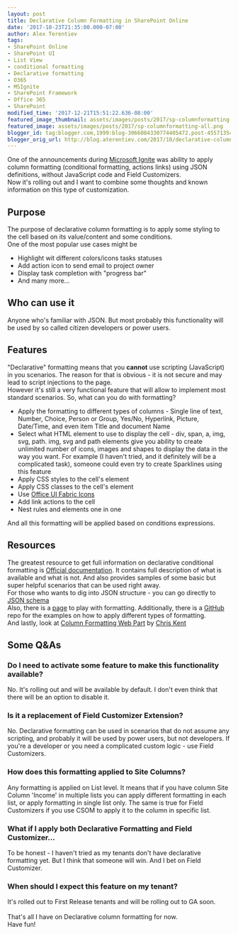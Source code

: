 ```yaml
---
layout: post
title: Declarative Column Formatting in SharePoint Online
date: '2017-10-23T21:35:00.000-07:00'
author: Alex Terentiev
tags:
- SharePoint Online
- SharePoint UI
- List View
- conditional formatting
- Declarative formatting
- O365
- MSIgnite
- SharePoint Framework
- Office 365
- SharePoint
modified_time: '2017-12-21T15:51:22.636-08:00'
featured_image_thumbnail: assets/images/posts/2017/sp-columnformatting-all.png
featured_image: assets/images/posts/2017/sp-columnformatting-all.png
blogger_id: tag:blogger.com,1999:blog-3066084330774405472.post-4557135478723019212
blogger_orig_url: http://blog.aterentiev.com/2017/10/declarative-column-formatting-in.html
---
```


One of the announcements during <a href="http://tricky-sharepoint.blogspot.com/2017/10/microsoft-ignite-2017-recap-subjective.html">Microsoft Ignite</a> was ability to apply column formatting (conditional formatting, actions links) using JSON definitions, without JavaScript code and Field Customizers. <br />Now it's rolling out and I want to combine some thoughts and known information on this type of customization.<br /><a name='more'></a><h2>Purpose</h2>The purpose of declarative column formatting is to apply some styling to the cell based on its value/content and some conditions.<br />One of the most popular use cases might be <ul><li>Highlight wit different colors/icons tasks statuses</li><li>Add action icon to send email to project owner</li><li>Display task completion with "progress bar"</li><li>And many more...</li></ul><h2>Who can use it</h2>Anyone who's familiar with JSON. But most probably this functionality will be used by so called citizen developers or power users. <h2>Features</h2>"Declarative" formatting means that you <b>cannot</b> use scripting (JavaScript) in you scenarios. The reason for that is obvious - it is not secure and may lead to script injections to the page.<br />However it's still a very functional feature that will allow to implement most standard scenarios. So, what can you do with formatting? <ul><li>Apply the formatting to different types of columns - Single line of text, Number, Choice, Person or Group, Yes/No, Hyperlink, Picture, Date/Time, and even item Title and document Name</li><li>Select what HTML element to use to display the cell - div, span, a, img, svg, path. img, svg and path elements give you ability to create unlimited number of icons, images and shapes to display the data in the way you want. For example (I haven't tried, and it definitely will be a complicated task), someone could even try to create Sparklines using this feature</li><li>Apply CSS styles to the cell's element</li><li>Apply CSS classes to the cell's element</li><li>Use <a href="https://developer.microsoft.com/en-us/fabric#/styles/icons">Office UI Fabric Icons</a></li><li>Add link actions to the cell</li><li>Nest rules and elements one in one</li></ul>And all this formatting will be applied based on conditions expressions. <h2>Resources</h2>The greatest resource to get full information on declarative conditional formatting is <a href="https://docs.microsoft.com/en-us/sharepoint/dev/declarative-customization/column-formatting">Official documentation</a>. It contains full description of what is available and what is not. And also provides samples of some basic but super helpful scenarios that can be used right away.<br />For those who wants to dig into JSON structure - you can go directly to <a href="http://columnformatting.sharepointpnp.com/columnFormattingSchema.json">JSON schema</a><br />Also, there is a <a href="http://columnformatting.sharepointpnp.com/">page</a> to play with formatting. Additionally, there is a <a href="https://github.com/SharePoint/sp-dev-column-formatting">GitHub</a> repo for the examples on how to apply different types of formatting.<br />And lastly, look at <a href="https://thechriskent.com/2017/12/21/column-formatting-client-side-web-part-column-formatter/">Column Formatting Web Part</a> by <a href="https://twitter.com/theChrisKent">Chris Kent</a><h2>Some Q&As</h2><h3>Do I need to activate some feature to make this functionality available?</h3>No. It's rolling out and will be available by default. I don't even think that there will be an option to disable it. <h3>Is it a replacement of Field Customizer Extension?</h3>No. Declarative formatting can be used in scenarios that do not assume any scripting, and probably it will be used by power users, but not developers. If you're a developer or you need a complicated custom logic - use Field Customizers. <h3>How does this formatting applied to Site Columns?</h3>Any formatting is applied on List level. It means that if you have column Site Column 'Income' in multiple lists you can apply different formatting in each list, or apply formatting in single list only. The same is true for Field Customizers if you use CSOM to apply it to the column in specific list. <h3>What if I apply both Declarative Formatting and Field Customizer...</h3>To be honest - I haven't tried as my tenants don't have declarative formatting yet. But I think that someone will win. And I bet on Field Customizer. <h3>When should I expect this feature on my tenant?</h3>It's rolled out to First Release tenants and will be rolling out to GA soon. <br /><br />That's all I have on Declarative column formatting for now.<br />Have fun!